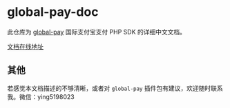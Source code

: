 # global-pay-doc

此仓库为 [global-pay](https://github.com/pudongping/global-pay) 国际支付宝支付 PHP SDK 的详细中文文档。

[文档在线地址](pudongping.github.io/global-pay-doc)

## 其他

若感觉本文档描述的不够清晰，或者对 `global-pay` 插件包有建议，欢迎随时联系我。微信：ying5198023
